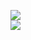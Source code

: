 [![](https://img.shields.io/badge/Made%20With-Github%20Spray-lightgrey.svg?style=for-the-badge&logo=github)](https://github.com/Annihil/github-spray#12028)  
[![](https://i.imgur.com/2DrTn0Z.gif)](https://github.com/Annihil/github-spray)